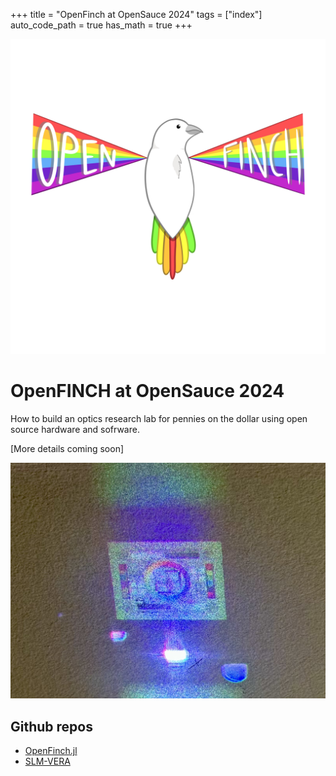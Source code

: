 +++
title = "OpenFinch at OpenSauce 2024"
tags = ["index"]
auto_code_path = true
has_math = true
+++

![OpenFinch logo](OpenFINCH_logo_smooth.jpg)

# OpenFINCH at OpenSauce 2024

How to build an optics research lab for pennies on the dollar using open source hardware and sofrware.

[More details coming soon]

![A picture of a color test chart being projected holographically](IMG_7610.jpeg)


## Github repos
* [OpenFinch.jl](https://github.com/rehmi/OpenFinch.jl)
* [SLM-VERA](https://github.com/rehmi/SLM-VERA)
